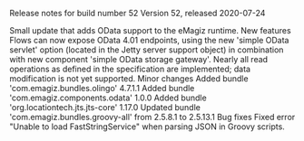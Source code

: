 Release notes for build number 52
Version 52, released 2020-07-24

Small update that adds OData support to the eMagiz runtime.
New features
Flows can now expose OData 4.01 endpoints, using the new 'simple OData servlet' option (located in the Jetty server support object) in combination with new component 'simple OData storage gateway'. Nearly all read operations as defined in the specification are implemented; data modification is not yet supported.
Minor changes
Added bundle 'com.emagiz.bundles.olingo' 4.7.1.1
Added bundle 'com.emagiz.components.odata' 1.0.0
Added bundle 'org.locationtech.jts.jts-core' 1.17.0
Updated bundle 'com.emagiz.bundles.groovy-all' from 2.5.8.1 to 2.5.13.1
Bug fixes
Fixed error "Unable to load FastStringService" when parsing JSON in Groovy scripts.